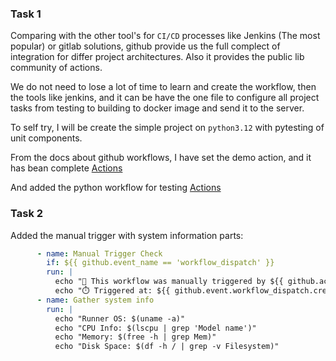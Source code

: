 ### Task 1

Comparing with the other tool's for `CI/CD` processes like Jenkins (The most popular) or gitlab solutions, github provide us the full complect of integration for differ project architectures. Also it provides the public lib community of actions.

We do not need to lose a lot of time to learn and create the workflow, then the tools like jenkins, and it can be have the one file to configure all project tasks from testing to building to docker image and send it to the server.

To self try, I will be create the simple project on `python3.12` with pytesting of unit components.

From the docs about github workflows, I have set the demo action, and it has bean complete [Actions](https://github.com/Slauva/devops-course/actions/runs/15782411482)

And added the python workflow for testing [Actions](https://github.com/Slauva/devops-course/actions/runs/15782578937)

### Task 2

Added the manual trigger with system information parts:

~~~yaml
      - name: Manual Trigger Check
        if: ${{ github.event_name == 'workflow_dispatch' }}
        run: |
          echo "🚀 This workflow was manually triggered by ${{ github.actor }}"
          echo "⏱️ Triggered at: ${{ github.event.workflow_dispatch.created_at }}"
      - name: Gather system info
        run: |
          echo "Runner OS: $(uname -a)"
          echo "CPU Info: $(lscpu | grep 'Model name')"
          echo "Memory: $(free -h | grep Mem)"
          echo "Disk Space: $(df -h / | grep -v Filesystem)"
~~~